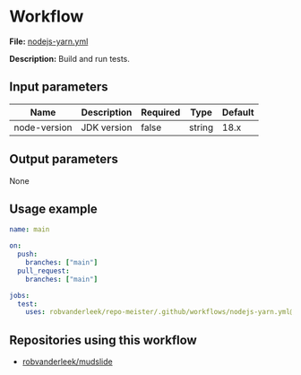# Workflow

**File:** [nodejs-yarn.yml](https://github.com/robvanderleek/repo-meister/blob/main/.github/workflows/nodejs-yarn.yml)

**Description:** Build and run tests.

## Input parameters

| Name         | Description | Required | Type   | Default |
| ------------ | ----------- | -------- | ------ | ------- |
| node-version | JDK version | false    | string | 18.x    |

## Output parameters

None

## Usage example

```yaml
name: main

on:
  push:
    branches: ["main"]
  pull_request:
    branches: ["main"]

jobs:
  test:
    uses: robvanderleek/repo-meister/.github/workflows/nodejs-yarn.yml@main
```

## Repositories using this workflow

- [robvanderleek/mudslide](https://github.com/robvanderleek/mudslide/blob/main/.github/workflows/main.yml)
